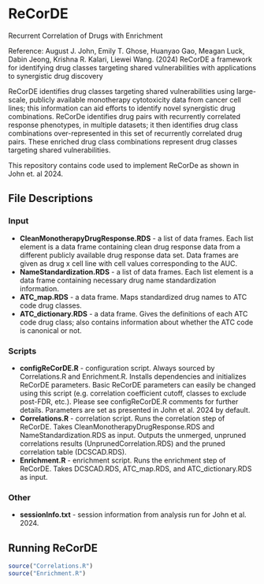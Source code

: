 # ReCorDE
Recurrent Correlation of Drugs with Enrichment

Reference: August J. John, Emily T. Ghose, Huanyao Gao, Meagan Luck, Dabin Jeong, Krishna R. Kalari, Liewei Wang. (2024) ReCorDE a framework for identifying drug classes targeting shared vulnerabilities with applications to synergistic drug discovery

ReCorDE identifies drug classes targeting shared vulnerabilities using large-scale, publicly available monotherapy cytotoxicity data from cancer cell lines; this information can aid efforts to identify novel synergistic drug combinations. ReCorDe identifies drug pairs with recurrently correlated response phenotypes, in multiple datasets; it then identifies drug class combinations over-represented in this set of recurrently correlated drug pairs. These enriched drug class combinations represent drug classes targeting shared vulnerabilities. 

This repository contains code used to implement ReCorDe as shown in John et. al 2024.

## File Descriptions
### Input
- **CleanMonotherapyDrugResponse.RDS** - a list of data frames. Each list element is a data frame containing clean drug response data from a different publicly available drug response data set. Data frames are given as drug x cell line with cell values corresponding to the AUC.
- **NameStandardization.RDS** - a list of data frames. Each list element is a data frame containing necessary drug name standardization information.
- **ATC_map.RDS** - a data frame. Maps standardized drug names to ATC code drug classes.
- **ATC_dictionary.RDS** - a data frame. Gives the definitions of each ATC code drug class; also contains information about whether the ATC code is canonical or not.

### Scripts
- **configReCorDE.R** - configuration script. Always sourced by Correlations.R and Enrichment.R. Installs dependencies and initializes ReCorDE parameters. Basic ReCorDE parameters can easily be changed using this script (e.g. correlation coefficient cutoff, classes to exclude post-FDR, etc.). Please see configReCorDE.R comments for further details. Parameters are set as presented in John et al. 2024 by default. 
- **Correlations.R** - correlation script. Runs the correlation step of ReCorDE. Takes CleanMonotherapyDrugResponse.RDS and NameStandardization.RDS as input. Outputs the unmerged, unpruned correlations results (UnprunedCorrelation.RDS) and the pruned correlation table (DCSCAD.RDS).
- **Enrichment.R** - enrichment script. Runs the enrichment step of ReCorDE. Takes DCSCAD.RDS, ATC_map.RDS, and ATC_dictionary.RDS as input. 

### Other
- **sessionInfo.txt** - session information from analysis run for John et al. 2024.

## Running ReCorDE
```r
source("Correlations.R")
source("Enrichment.R")
```
